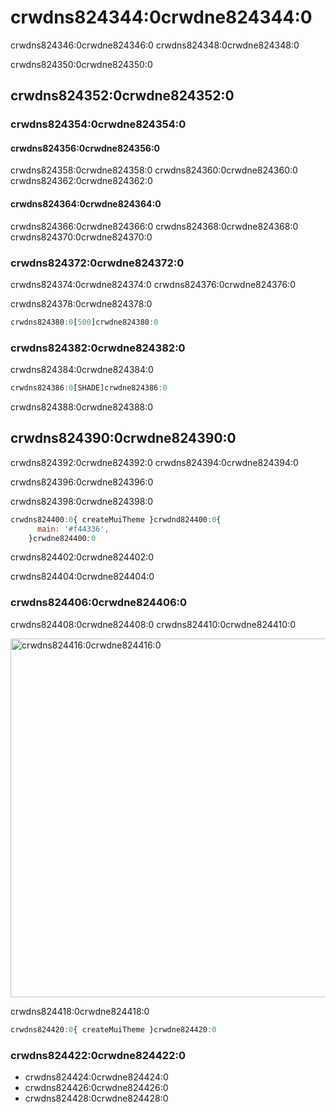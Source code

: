 # crwdns824344:0crwdne824344:0

<p class="description">crwdns824346:0crwdne824346:0 crwdns824348:0crwdne824348:0</p>

crwdns824350:0crwdne824350:0

## crwdns824352:0crwdne824352:0

### crwdns824354:0crwdne824354:0

#### crwdns824356:0crwdne824356:0

crwdns824358:0crwdne824358:0 crwdns824360:0crwdne824360:0 crwdns824362:0crwdne824362:0

#### crwdns824364:0crwdne824364:0

crwdns824366:0crwdne824366:0 crwdns824368:0crwdne824368:0 crwdns824370:0crwdne824370:0

### crwdns824372:0crwdne824372:0

crwdns824374:0crwdne824374:0 crwdns824376:0crwdne824376:0

crwdns824378:0crwdne824378:0

```js
crwdns824380:0[500]crwdne824380:0
```

### crwdns824382:0crwdne824382:0

crwdns824384:0crwdne824384:0

```jsx
crwdns824386:0[SHADE]crwdne824386:0
```

crwdns824388:0crwdne824388:0

## crwdns824390:0crwdne824390:0

crwdns824392:0crwdne824392:0 crwdns824394:0crwdne824394:0

crwdns824396:0crwdne824396:0

crwdns824398:0crwdne824398:0

```jsx
crwdns824400:0{ createMuiTheme }crwdnd824400:0{
      main: '#f44336',
    }crwdne824400:0
```

crwdns824402:0crwdne824402:0

crwdns824404:0crwdne824404:0

### crwdns824406:0crwdne824406:0

crwdns824408:0crwdne824408:0 crwdns824410:0crwdne824410:0

<a href="crwdns824412:0crwdne824412:0">
  <img src="crwdns824414:0crwdne824414:0" alt="crwdns824416:0crwdne824416:0" style="width: 574px" />
</a>

crwdns824418:0crwdne824418:0

```jsx
crwdns824420:0{ createMuiTheme }crwdne824420:0
```

### crwdns824422:0crwdne824422:0

- crwdns824424:0crwdne824424:0
- crwdns824426:0crwdne824426:0
- crwdns824428:0crwdne824428:0